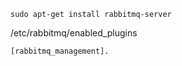     sudo apt-get install rabbitmq-server

/etc/rabbitmq/enabled_plugins

    [rabbitmq_management].

